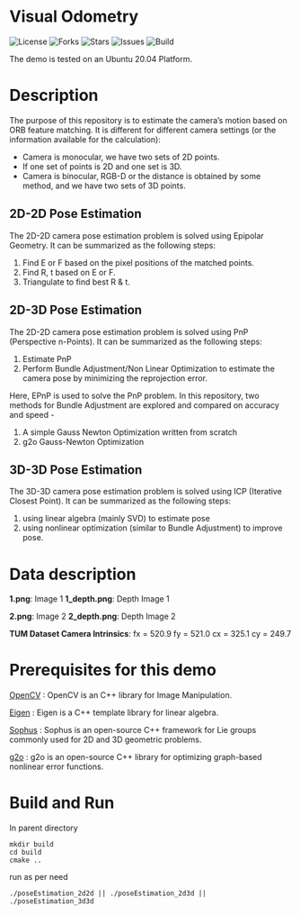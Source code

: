 # Visual Odometry 

![License](https://img.shields.io/github/license/adheeshc/visual-odometry-cpp)
![Forks](https://img.shields.io/github/forks/adheeshc/visual-odometry-cpp)
![Stars](https://img.shields.io/github/stars/adheeshc/visual-odometry-cpp)
![Issues](https://img.shields.io/github/issues/adheeshc/visual-odometry-cpp)
![Build](https://img.shields.io/badge/build-passing-brightgreen)

The demo is tested on an Ubuntu 20.04 Platform.

# Description

The purpose of this repository is to estimate the camera’s motion based on ORB feature matching. 
It is different for different camera settings (or the information available for the calculation):

* Camera is monocular, we have two sets of 2D points.
* If one set of points is 2D and one set is 3D.
* Camera is binocular, RGB-D or the distance is obtained by some method, and we have two sets of 3D points.

## 2D-2D Pose Estimation
The 2D-2D camera pose estimation problem is solved using Epipolar Geometry. It can be summarized as the following steps:

1. Find E or F based on the pixel positions of the matched points.
2. Find R, t based on E or F.
3. Triangulate to find best R & t.

## 2D-3D Pose Estimation
The 2D-2D camera pose estimation problem is solved using PnP (Perspective n-Points). It can be summarized as the following steps: 
1. Estimate PnP 
2. Perform Bundle Adjustment/Non Linear Optimization to estimate the camera pose by minimizing the reprojection error.

Here, EPnP is used to solve the PnP problem.
In this repository, two methods for Bundle Adjustment are explored and compared on accuracy and speed - 
1. A simple Gauss Newton Optimization written from scratch
2. g2o Gauss-Newton Optimization

## 3D-3D Pose Estimation
The 3D-3D camera pose estimation problem is solved using ICP (Iterative Closest Point). It can be summarized as the following steps: 

1. using linear algebra (mainly SVD) to estimate pose
2. using nonlinear optimization (similar to Bundle Adjustment) to improve pose.

# Data description
**1.png**: Image 1 
**1_depth.png**: Depth Image 1

**2.png**: Image 2 
**2_depth.png**: Depth Image 2

**TUM Dataset Camera Intrinsics**:
fx = 520.9 fy = 521.0 cx = 325.1 cy = 249.7

# Prerequisites for this demo
[OpenCV](https://github.com/opencv/opencv) : OpenCV is an C++ library for Image Manipulation.

[Eigen](https://github.com/libigl/eigen) : Eigen is a C++ template library for linear algebra.

[Sophus](https://github.com/strasdat/Sophus) : Sophus is an open-source C++ framework for Lie groups commonly used for 2D and 3D geometric problems. 

[g2o](https://github.com/RainerKuemmerle/g2o) : g2o is an open-source C++ library for optimizing graph-based nonlinear error functions.

# Build and Run

In parent directory 
```
mkdir build 
cd build  
cmake ..
```
run as per need 
```
./poseEstimation_2d2d || ./poseEstimation_2d3d || ./poseEstimation_3d3d
```